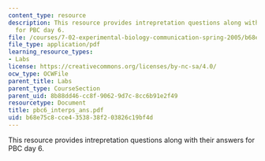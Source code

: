 ```yaml
---
content_type: resource
description: This resource provides intrepretation questions along with their answers
  for PBC day 6.
file: /courses/7-02-experimental-biology-communication-spring-2005/b68e75c8cce4353838f203826c19bf4d_pbc6_interps_ans.pdf
file_type: application/pdf
learning_resource_types:
- Labs
license: https://creativecommons.org/licenses/by-nc-sa/4.0/
ocw_type: OCWFile
parent_title: Labs
parent_type: CourseSection
parent_uid: 8b88dd46-cc8f-9062-9d7c-8cc6b91e2f49
resourcetype: Document
title: pbc6_interps_ans.pdf
uid: b68e75c8-cce4-3538-38f2-03826c19bf4d
---
```

This resource provides intrepretation questions along with their answers for PBC day 6.